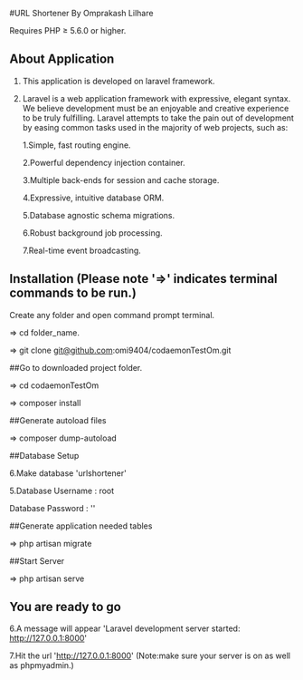 #URL Shortener By Omprakash Lilhare

Requires PHP ≥ 5.6.0 or higher.

## About Application

1. This application is developed on laravel framework.
2. Laravel is a web application framework with expressive, elegant syntax. We believe development must be an 	 enjoyable and creative experience to be truly fulfilling. 
Laravel attempts to take the pain out of development by easing common tasks used in the majority of web projects, such as:

	1.Simple, fast routing engine.

	2.Powerful dependency injection container.

	3.Multiple back-ends for session and cache storage.

	4.Expressive, intuitive database ORM.

	5.Database agnostic schema migrations.

	6.Robust background job processing.

	7.Real-time event broadcasting.


## Installation (Please note '=>' indicates terminal commands to be run.)

Create any folder and open command prompt terminal.

=> cd folder_name.

=> git clone git@github.com:omi9404/codaemonTestOm.git

##Go to downloaded project folder.

=> cd codaemonTestOm 

=> composer install

##Generate autoload files

=> composer dump-autoload

##Database Setup

6.Make database 'urlshortener'

5.Database Username : root

  Database Password : ''


##Generate application needed tables

=> php artisan migrate

##Start Server

=> php artisan serve



## You are ready to go
  
6.A message will appear 'Laravel development server started: <http://127.0.0.1:8000>'

7.Hit the url 'http://127.0.0.1:8000' (Note:make sure your server is on as well as phpmyadmin.)






